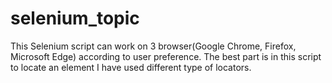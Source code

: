 # selenium_topic
This Selenium script can work on 3 browser(Google Chrome, Firefox, Microsoft Edge) according to user preference. The best part is in this script to locate an element I have used different type of locators.
